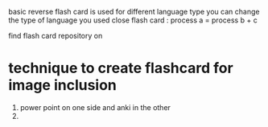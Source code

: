 basic reverse flash card is used for different language type you can change the type of language you used
close flash card  : process a = process b + c 

find flash card repository on  
# technique to create flashcard for image inclusion 

1. power point on one side and anki in the other 
2. 
